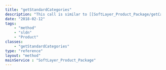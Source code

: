 ```yaml
---
title: "getStandardCategories"
description: "This call is similar to [[SoftLayer_Product_Package/getCategories|getCategories]], except that it does not include account-restricted pricing. Not all accounts have restricted pricing. "
date: "2018-02-12"
tags:
    - "method"
    - "sldn"
    - "Product"
classes:
    - "getStandardCategories"
type: "reference"
layout: "method"
mainService : "SoftLayer_Product_Package"
---
```

